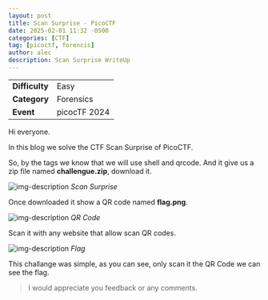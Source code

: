 ```yaml
---
layout: post
title: Scan Surprise - PicoCTF
date: 2025-02-01 11:32 -0500
categories: [CTF]
tag: [picoctf, forencis]
author: alec
description: Scan Surprise WriteUp
---
```


<table>
  <tr><td><strong>Difficulty</strong></td><td>Easy</td></tr>
  <tr><td><strong>Category</strong></td><td>Forensics</td></tr>
  <tr><td><strong>Event</strong></td><td>picocTF 2024</td></tr>
</table>

Hi everyone.

In this blog we solve the CTF Scan Surprise of PicoCTF.

So, by the tags we know that we will use shell and qrcode. And it give us a zip file named **challengue.zip**, download it.

![img-description](/scan-surprise-picoctf.png)
_Scan Surprise_

Once downloaded it show a QR code named **flag.png**.

![img-description](/scan-surprise-file.png)
_QR Code_

Scan it with any website that allow scan QR codes.

![img-description](/scan-surprise-flag.png)
_Flag_

This challange was simple, as you can see, only scan it the QR Code we can see the flag.

>I would appreciate you feedback or any comments.